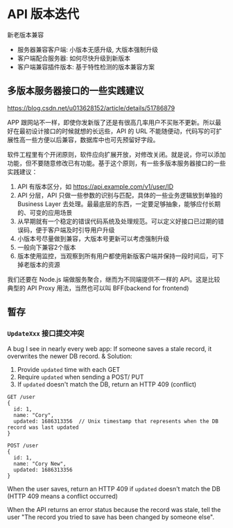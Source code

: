 # API 版本迭代

新老版本兼容
  * 服务器兼容客户端: 小版本无感升级, 大版本强制升级
  * 客户端配合服务器: 如何尽快升级到新版本
  * 客户端兼容插件版本: 基于特性检测的版本兼容方案


## 多版本服务器接口的一些实践建议

https://blog.csdn.net/u013628152/article/details/51786879

APP 跟网站不一样，即使你发新版了还是有很高几率用户不买账不更新。所以最好在最初设计接口的时候就想的长远些，API 的 URL 不能随便动，代码写的可扩展性高一些方便以后兼容，数据库中也可先预留好字段。

软件工程里有个开闭原则，软件应向扩展开放，对修改关闭。就是说，你可以添加功能，但不要随意修改已有功能。基于这个原则，有一些多版本服务器接口的一些实践建议：

1. API 有版本区分，如 https://api.example.com/v1/user/ID
2. API 分层，API 只做一些参数的识别与匹配，具体的一些业务逻辑放到单独的 Business Layer 去处理。最最底层的东西，一定要足够抽象，能够应付长期的、可变的应用场景
3. 从早期就有一个稳定的错误代码系统及处理规范。可以定义好接口已过期的错误码，便于客户端及时引导用户升级
4. 小版本号尽量做到兼容，大版本号更新可以考虑强制升级
5. 一般向下兼容2个版本
6. 版本使用监控，当观察到所有用户都使用新版客户端并保持一段时间后，可下掉老版本的资源

我们还要在 Node.js 端做服务聚合，继而为不同端提供不一样的 API。这是比较典型的 API Proxy 用法，当然也可以叫 BFF(backend for frontend)


## 暂存

### `UpdateXxx` 接口提交冲突

A bug I see in nearly every web app: If someone saves a stale record, it overwrites the newer DB record. & Solution:
1. Provide `updated` time with each GET
2. Require `updated` when sending a POST/ PUT
3. If `updated` doesn't match the DB, return an HTTP 409 (conflict)

```
GET /user
{
  id: 1,
  name: "Cory",
  updated: 1686313356  // Unix timestamp that represents when the DB record was last updated
}

POST /user
{
  id: 1,
  name: "Cory New",
  updated: 1686313356
}
```

When the user saves, return an HTTP 409 if `updated` doesn't match the DB (HTTP 409 means a conflict occurred)

When the API returns an error status because the record was stale, tell the user "The record you tried to save has been changed by someone else".
